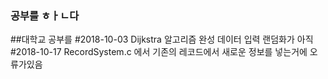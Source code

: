 ### 공부를 ㅎㅏㄴ다
##대학교 공부를
#2018-10-03
Dijkstra 알고리즘 완성
데이터 입력 랜덤화가 아직 
#2018-10-17
RecordSystem.c 에서 기존의 레코드에서 새로운 정보를 넣는거에 오류가있음
